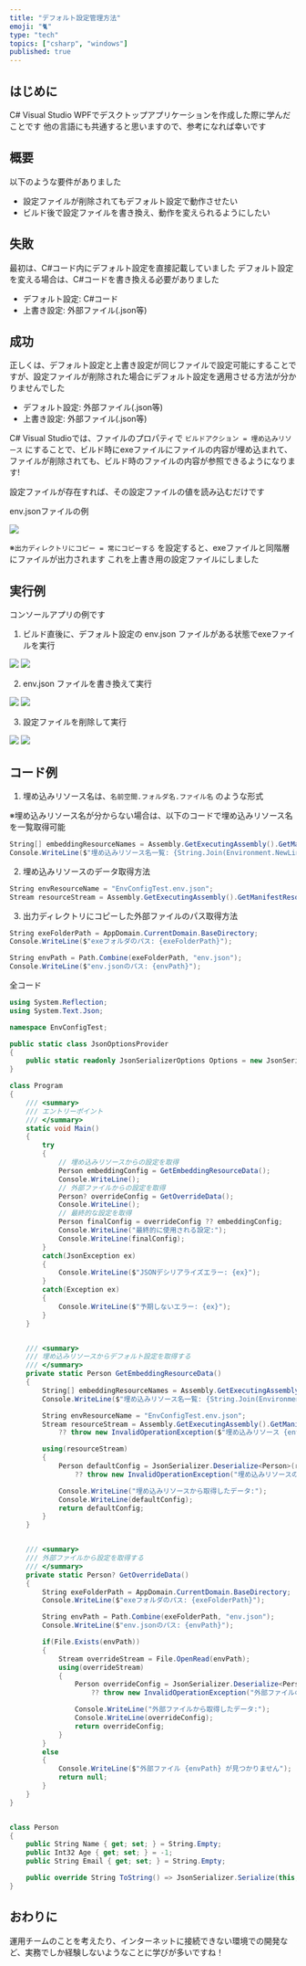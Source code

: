 ```yaml
---
title: "デフォルト設定管理方法"
emoji: "🐈"
type: "tech"
topics: ["csharp", "windows"]
published: true
---
```


## はじめに

C# Visual Studio WPFでデスクトップアプリケーションを作成した際に学んだことです
他の言語にも共通すると思いますので、参考になれば幸いです

## 概要

以下のような要件がありました

- 設定ファイルが削除されてもデフォルト設定で動作させたい
- ビルド後で設定ファイルを書き換え、動作を変えられるようにしたい

## 失敗

最初は、C#コード内にデフォルト設定を直接記載していました
デフォルト設定を変える場合は、C#コードを書き換える必要がありました

- デフォルト設定: C#コード
- 上書き設定: 外部ファイル(.json等)

## 成功

正しくは、デフォルト設定と上書き設定が同じファイルで設定可能にすることですが、設定ファイルが削除された場合にデフォルト設定を適用させる方法が分かりませんでした

- デフォルト設定: 外部ファイル(.json等)
- 上書き設定: 外部ファイル(.json等)

C# Visual Studioでは、ファイルのプロパティで `ビルドアクション = 埋め込みリソース` にすることで、ビルド時にexeファイルにファイルの内容が埋め込まれて、ファイルが削除されても、ビルド時のファイルの内容が参照できるようになります!

設定ファイルが存在すれば、その設定ファイルの値を読み込むだけです

env.jsonファイルの例

![](/images/20250316_csharp-env-setting/1.png)

※`出力ディレクトリにコピー = 常にコピーする` を設定すると、exeファイルと同階層にファイルが出力されます
これを上書き用の設定ファイルにしました

## 実行例

コンソールアプリの例です

1. ビルド直後に、デフォルト設定の env.json ファイルがある状態でexeファイルを実行

![](/images/20250316_csharp-env-setting/2.png)
![](/images/20250316_csharp-env-setting/3.png)

2. env.json ファイルを書き換えて実行

![](/images/20250316_csharp-env-setting/4.png)
![](/images/20250316_csharp-env-setting/5.png)

3. 設定ファイルを削除して実行

![](/images/20250316_csharp-env-setting/6.png)
![](/images/20250316_csharp-env-setting/7.png)


## コード例

1. 埋め込みリソース名は、`名前空間.フォルダ名.ファイル名` のような形式

※埋め込みリソース名が分からない場合は、以下のコードで埋め込みリソース名を一覧取得可能

```csharp
String[] embeddingResourceNames = Assembly.GetExecutingAssembly().GetManifestResourceNames();
Console.WriteLine($"埋め込みリソース名一覧: {String.Join(Environment.NewLine, embeddingResourceNames)}");
```

2. 埋め込みリソースのデータ取得方法

```csharp
String envResourceName = "EnvConfigTest.env.json";
Stream resourceStream = Assembly.GetExecutingAssembly().GetManifestResourceStream(envResourceName)
```

3. 出力ディレクトリにコピーした外部ファイルのパス取得方法

```csharp
String exeFolderPath = AppDomain.CurrentDomain.BaseDirectory;
Console.WriteLine($"exeフォルダのパス: {exeFolderPath}");

String envPath = Path.Combine(exeFolderPath, "env.json");
Console.WriteLine($"env.jsonのパス: {envPath}");
```

全コード

```csharp
using System.Reflection;
using System.Text.Json;

namespace EnvConfigTest;

public static class JsonOptionsProvider
{
    public static readonly JsonSerializerOptions Options = new JsonSerializerOptions { WriteIndented = true };
}

class Program
{
    /// <summary>
    /// エントリーポイント
    /// </summary>
    static void Main()
    {
        try
        {
            // 埋め込みリソースからの設定を取得
            Person embeddingConfig = GetEmbeddingResourceData();
            Console.WriteLine();
            // 外部ファイルからの設定を取得
            Person? overrideConfig = GetOverrideData();
            Console.WriteLine();
            // 最終的な設定を取得
            Person finalConfig = overrideConfig ?? embeddingConfig;
            Console.WriteLine("最終的に使用される設定:");
            Console.WriteLine(finalConfig);
        }
        catch(JsonException ex)
        {
            Console.WriteLine($"JSONデシリアライズエラー: {ex}");
        }
        catch(Exception ex)
        {
            Console.WriteLine($"予期しないエラー: {ex}");
        }
    }


    /// <summary>
    /// 埋め込みリソースからデフォルト設定を取得する
    /// </summary>
    private static Person GetEmbeddingResourceData()
    {
        String[] embeddingResourceNames = Assembly.GetExecutingAssembly().GetManifestResourceNames();
        Console.WriteLine($"埋め込みリソース名一覧: {String.Join(Environment.NewLine, embeddingResourceNames)}");

        String envResourceName = "EnvConfigTest.env.json";
        Stream resourceStream = Assembly.GetExecutingAssembly().GetManifestResourceStream(envResourceName)
            ?? throw new InvalidOperationException($"埋め込みリソース {envResourceName} が見つかりません");

        using(resourceStream)
        {
            Person defaultConfig = JsonSerializer.Deserialize<Person>(resourceStream, JsonOptionsProvider.Options)
                ?? throw new InvalidOperationException("埋め込みリソースのデータのデシリアライズに失敗しました");

            Console.WriteLine("埋め込みリソースから取得したデータ:");
            Console.WriteLine(defaultConfig);
            return defaultConfig;
        }
    }


    /// <summary>
    /// 外部ファイルから設定を取得する
    /// </summary>
    private static Person? GetOverrideData()
    {
        String exeFolderPath = AppDomain.CurrentDomain.BaseDirectory;
        Console.WriteLine($"exeフォルダのパス: {exeFolderPath}");

        String envPath = Path.Combine(exeFolderPath, "env.json");
        Console.WriteLine($"env.jsonのパス: {envPath}");

        if(File.Exists(envPath))
        {
            Stream overrideStream = File.OpenRead(envPath);
            using(overrideStream)
            {
                Person overrideConfig = JsonSerializer.Deserialize<Person>(overrideStream, JsonOptionsProvider.Options)
                    ?? throw new InvalidOperationException("外部ファイルのデータのデシリアライズに失敗しました");

                Console.WriteLine("外部ファイルから取得したデータ:");
                Console.WriteLine(overrideConfig);
                return overrideConfig;
            }
        }
        else
        {
            Console.WriteLine($"外部ファイル {envPath} が見つかりません");
            return null;
        }
    }
}


class Person
{
    public String Name { get; set; } = String.Empty;
    public Int32 Age { get; set; } = -1;
    public String Email { get; set; } = String.Empty;

    public override String ToString() => JsonSerializer.Serialize(this, JsonOptionsProvider.Options);
}
```

## おわりに

運用チームのことを考えたり、インターネットに接続できない環境での開発など、実務でしか経験しないようなことに学びが多いですね！